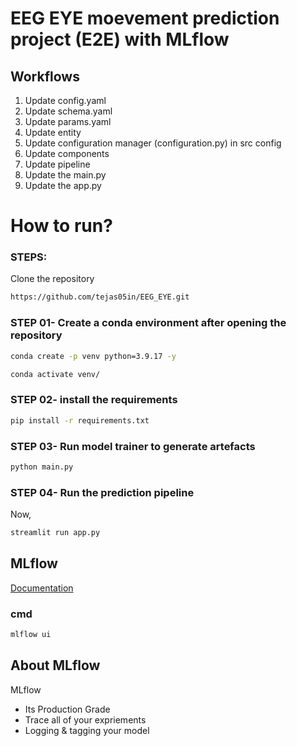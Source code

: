 # EEG EYE moevement prediction project (E2E) with MLflow

## Workflows

1. Update config.yaml
2. Update schema.yaml
3. Update params.yaml
4. Update entity
5. Update configuration manager (configuration.py) in src config
6. Update components
7. Update pipeline
8. Update the main.py
9. Update the app.py


# How to run?
### STEPS:

Clone the repository

```bash
https://github.com/tejas05in/EEG_EYE.git
```
### STEP 01- Create a conda environment after opening the repository

```bash
conda create -p venv python=3.9.17 -y
```

```bash
conda activate venv/
```


### STEP 02- install the requirements
```bash
pip install -r requirements.txt
```

### STEP 03- Run model trainer to generate artefacts
```bash
python main.py
```

### STEP 04- Run the prediction pipeline
Now,
```bash
streamlit run app.py
```



## MLflow

[Documentation](https://mlflow.org/docs/latest/index.html)


### cmd
```bash
mlflow ui
```

<!-- ### dagshub
[dagshub](https://dagshub.com/)

MLFLOW_TRACKING_URI=https://dagshub.com/tejas05in/End-to-End-Machine-Learning-Project-with-MLflow.mlflow \
MLFLOW_TRACKING_USERNAME=tejas05in \
MLFLOW_TRACKING_PASSWORD=9efcb5c7b79d0e949378459b922b1462a80fa413 \
python script.py

Run this to export as env variables:

```bash

export MLFLOW_TRACKING_URI=https://dagshub.com/tejas05in/End-to-End-Machine-Learning-Project-with-MLflow.mlflow

export MLFLOW_TRACKING_USERNAME=tejas05in 

export MLFLOW_TRACKING_PASSWORD=9efcb5c7b79d0e949378459b922b1462a80fa413

``` -->




## About MLflow 
MLflow

 - Its Production Grade
 - Trace all of your expriements
 - Logging & tagging your model
